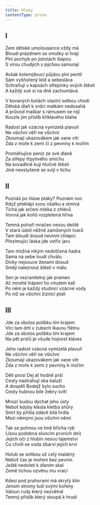 ```yaml
---
title: Hlasy
contentType: prose
---
```


<section>

## I

Zem dětské umolousance vždy má  
Bloudi prázdnem se smutky si hrají  
Plni pochyb po jistotách šlapou  
S vírou chudých s pýchou samurají

Avšak kolemjdoucí půjdou plní pentlí  
Sám vyšňořený klid a sebesláva  
Schraňují v kapsách střepinky svých štěstí  
A každý své si na dně zachumlává

V kovaných botách vlastní setbou chodí  
Dětská dlaň k srdci matkám nedosahá  
A průvod maškar s rámusem se rojí  
Kouzle jim příslib křiklavého blaha

Radost jak vzácná vymizelá plavuň  
Ne všichni věří ne všichni  
Zkoumají ukazovákem jak vane vítr  
Zda z moře k zemi či z pevniny k mořím

Proměňujíce peníz ze své dlaně  
Za střepy třpytivého smíchu  
Na kovadlině kují hlučné štěstí  
Jiné neoslyšené se svíjí v tichu

## II

Poznáš po hlase ptáky? Poznám noc  
Když překlápí svou ošatku a stmívá  
Tichá jak srčení mléka z chlévů  
Vonná jak koňů rozpletená hříva

Temná pohoří mračen nesou deště  
V stará údolí něžně zamžených tvarů  
Tam bloudí dosud nevinní chlapci  
Přezimující láska jde vstříc jaru

Tam možná nikým nedotčená ňadra  
Sama na sebe loudí chválu  
Dívky nejsouce ženami dosud  
Smějí naleznout štěstí v málu

Sen je nezranitelný jak pramen  
Ač mnohé trápení ho rmutem kalí  
Po něm je každý studnicí vzácné vody  
Po níž se všichni žíznící ptali

## III

Jde za obolos polibku tím krajem  
Vlci tam drtí v zubech lkavou flétnu  
Jde za obolos polibku tím krajem  
Na pět prstů je všude hojnost kláves

Jeho radost vzácná vymizelá plavuň  
Ne všichni věří ne všichni  
Zkoumají ukazovákem jak vane vítr  
Zda z moře k zemi z pevniny k mořím

Děti prosí Dej ať hodně prší  
Cesty nastrahují oka kaluží  
A dospělí Bodejž bylo sucho  
Cesty hubnou bíle žebry svítí

Mnozí budou dýchat jeho ústy  
Neboť kdyby klesla kletba shůry  
Smrt by přišla zdávit bílá hrdla  
Mezi němými jsou všichni němí

Tak se pohnou ve tmě břicha ryb  
(Jsou podobná sluncím prvních dní)  
Jejich oči z hlubin nesou tajemství  
Co chvíli se voda zbarví jejich krví

Holub se snítkou už celý malátný  
Neboť čas je mořem bez pevnin  
Ještě nedoletí k dlaním skal  
Země tichou ozvěnu mu vrací

Kdesi pod prahorami má skrytý klín  
Jenom stromy tuší svými kořeny  
Valoun rudy který nezvětral  
Temný příslib který stoupá k hrudi

</section>
